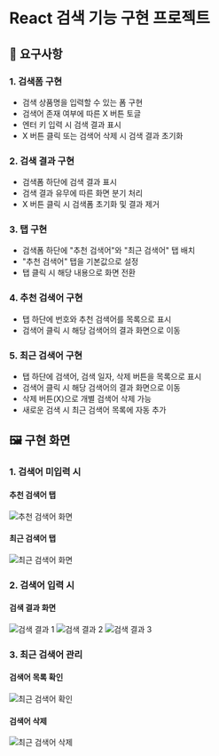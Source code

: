# React 검색 기능 구현 프로젝트

## 📝 요구사항

### 1. 검색폼 구현
- 검색 상품명을 입력할 수 있는 폼 구현
- 검색어 존재 여부에 따른 X 버튼 토글
- 엔터 키 입력 시 검색 결과 표시
- X 버튼 클릭 또는 검색어 삭제 시 검색 결과 초기화

### 2. 검색 결과 구현
- 검색폼 하단에 검색 결과 표시
- 검색 결과 유무에 따른 화면 분기 처리
- X 버튼 클릭 시 검색폼 초기화 및 결과 제거

### 3. 탭 구현
- 검색폼 하단에 "추천 검색어"와 "최근 검색어" 탭 배치
- "추천 검색어" 탭을 기본값으로 설정
- 탭 클릭 시 해당 내용으로 화면 전환

### 4. 추천 검색어 구현
- 탭 하단에 번호와 추천 검색어를 목록으로 표시
- 검색어 클릭 시 해당 검색어의 결과 화면으로 이동

### 5. 최근 검색어 구현
- 탭 하단에 검색어, 검색 일자, 삭제 버튼을 목록으로 표시
- 검색어 클릭 시 해당 검색어의 결과 화면으로 이동
- 삭제 버튼(X)으로 개별 검색어 삭제 가능
- 새로운 검색 시 최근 검색어 목록에 자동 추가

## 🖼 구현 화면

### 1. 검색어 미입력 시
#### 추천 검색어 탭
![추천 검색어 화면](https://github.com/user-attachments/assets/14f520ee-35c7-4e0f-952b-ea54262389cc)

#### 최근 검색어 탭
![최근 검색어 화면](https://github.com/user-attachments/assets/eae79c0c-5912-4306-b4b1-8cf0ccee11a4)

### 2. 검색어 입력 시
#### 검색 결과 화면
![검색 결과 1](https://github.com/user-attachments/assets/6fe88403-3991-40f3-8d9d-839fe4b1b413)
![검색 결과 2](https://github.com/user-attachments/assets/ee85a448-31c9-4fad-9c95-6b1f546ba590)
![검색 결과 3](https://github.com/user-attachments/assets/3a2c14d4-f724-4154-af0a-99c17904e40f)

### 3. 최근 검색어 관리
#### 검색어 목록 확인
![최근 검색어 확인](https://github.com/user-attachments/assets/216a4559-2a45-4dac-9f9f-0c3c664cb9e9)

#### 검색어 삭제
![최근 검색어 삭제](https://github.com/user-attachments/assets/fc73bbc6-34ba-483a-844b-c7ac4fbc9673)
